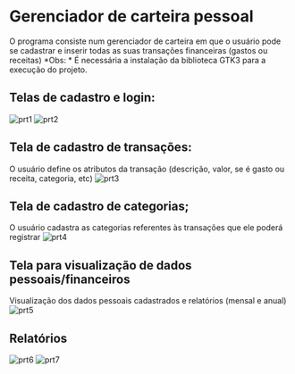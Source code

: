 # Gerenciador de carteira pessoal

O programa consiste num gerenciador de carteira em que o usuário pode se cadastrar e inserir todas as suas transações financeiras (gastos ou receitas)
*Obs: * É necessária a instalação da biblioteca GTK3 para a execução do projeto.

## Telas de cadastro e login:
![prt1](https://user-images.githubusercontent.com/56837996/89849803-a97ae100-db5f-11ea-9455-060b43d35250.JPG)
![prt2](https://user-images.githubusercontent.com/56837996/89850482-d24fa600-db60-11ea-8047-039b7c129482.JPG)

## Tela de cadastro de transações:
O usuário define os atributos da transação (descrição, valor, se é gasto ou receita, categoria, etc)
![prt3](https://user-images.githubusercontent.com/56837996/89850649-26f32100-db61-11ea-9368-d0fb957bd2c7.JPG)

## Tela de cadastro de categorias;
O usuário cadastra as categorias referentes às transações que ele poderá registrar
![prt4](https://user-images.githubusercontent.com/56837996/89850754-530ea200-db61-11ea-92a8-53b43b9cebbe.JPG)

## Tela para visualização de dados pessoais/financeiros
Visualização dos dados pessoais cadastrados e relatórios (mensal e anual)
![prt5](https://user-images.githubusercontent.com/56837996/89850986-d16b4400-db61-11ea-902c-bfcf1e68b8e6.JPG)

## Relatórios
![prt6](https://user-images.githubusercontent.com/56837996/89851098-12635880-db62-11ea-9009-398c6b8f85d3.JPG)
![prt7](https://user-images.githubusercontent.com/56837996/89851184-3fb00680-db62-11ea-88bd-eb7a9ede9f9e.JPG)
